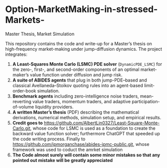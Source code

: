 # Option-MarketMaking-in-stressed-Markets-
Master Thesis, Market Simulation

This repository contains the code and write-up for a Master’s thesis on high-frequency market-making under jump-diffusion dynamics.  The project integrates:

1. **A Least-Squares Monte Carlo (LSMC) PDE solver** (`DynamicPDE_LSMC`) for the zero-, first-, and second-order components of an optimal market-maker’s value function under diffusion and jump risk.  
2. **A suite of ABIDES agents** that plug in both jump-PDE–based and classical Avellaneda–Stoikov quoting rules into an agent-based limit-order-book simulation.  
3. **Benchmark agents** including zero-intelligence noise traders, mean-reverting value traders, momentum traders, and adaptive participation-of-volume liquidity providers.  
4. **A written Master’s thesis** (PDF) describing the mathematical derivations, numerical methods, simulation setup, and empirical results.
5. **Credit goes to** https://github.com/AlbertLin0327/Least-Square-Monte-Carlo.git, whose code for LSMC is used as a foundation to create the backward value function solver; furthermore ChatGPT that speeded up the code writing process.
Finally to https://github.com/jpmorganchase/abides-jpmc-public.git, whose framework was used to coduct the amrket simulation 
7. **The Code almost surely will contain some minor mistakes so that any pointed out mistake will be greatly appreciated** 

   
